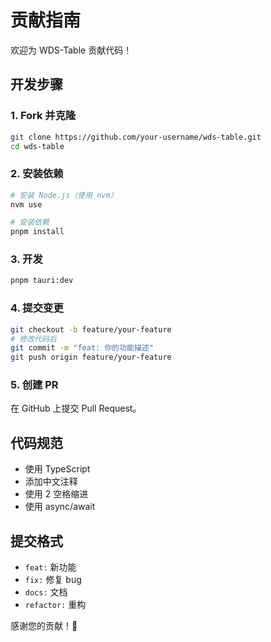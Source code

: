 # 贡献指南

欢迎为 WDS-Table 贡献代码！

## 开发步骤

### 1. Fork 并克隆
```bash
git clone https://github.com/your-username/wds-table.git
cd wds-table
```

### 2. 安装依赖
```bash
# 安装 Node.js（使用 nvm）
nvm use

# 安装依赖
pnpm install
```

### 3. 开发
```bash
pnpm tauri:dev
```

### 4. 提交变更
```bash
git checkout -b feature/your-feature
# 修改代码后
git commit -m "feat: 你的功能描述"
git push origin feature/your-feature
```

### 5. 创建 PR
在 GitHub 上提交 Pull Request。

## 代码规范

- 使用 TypeScript
- 添加中文注释
- 使用 2 空格缩进
- 使用 async/await

## 提交格式

- `feat:` 新功能
- `fix:` 修复 bug
- `docs:` 文档
- `refactor:` 重构

感谢您的贡献！🙏
